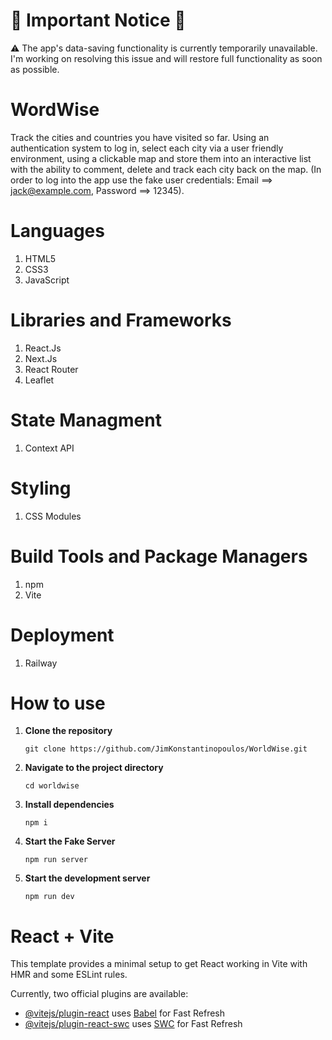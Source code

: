 # 🚨 Important Notice 🚨
⚠️ The app's data-saving functionality is currently temporarily unavailable.
I'm working on resolving this issue and will restore full functionality as soon as possible.

# WordWise
Track the cities and countries you have visited so far. Using an authentication system to log in, select each city via a user friendly environment, using a clickable map and store them into an interactive list with the ability to comment, delete and track each city back on the map. (In order to log into the app use the fake user credentials: Email ==> jack@example.com, Password ==> 12345).

# Languages
<ol>
  <li>HTML5</li>
  <li>CSS3</li>
  <li>JavaScript</li>
</ol>

# Libraries and Frameworks
<ol>
  <li>React.Js</li>
  <li>Next.Js</li>
  <li>React Router</li>
  <li>Leaflet</li>
</ol>

# State Managment
<ol>
  <li>Context API</li>
</ol>

# Styling
<ol>
  <li>CSS Modules</li>
</ol>

# Build Tools and Package Managers
<ol>
  <li>npm</li>
  <li>Vite</li>
</ol>

# Deployment
<ol>
  <li>Railway</li>
</ol>

# How to use
1. **Clone the repository**
    ```
    git clone https://github.com/JimKonstantinopoulos/WorldWise.git
    ```
2. **Navigate to the project directory**
    ```
    cd worldwise
    ```
3. **Install dependencies**
    ```
    npm i
    ```
4. **Start the Fake Server**
    ```
    npm run server
    ```
5. **Start the development server**
    ```
    npm run dev
    ```

# React + Vite

This template provides a minimal setup to get React working in Vite with HMR and some ESLint rules.

Currently, two official plugins are available:

- [@vitejs/plugin-react](https://github.com/vitejs/vite-plugin-react/blob/main/packages/plugin-react/README.md) uses [Babel](https://babeljs.io/) for Fast Refresh
- [@vitejs/plugin-react-swc](https://github.com/vitejs/vite-plugin-react-swc) uses [SWC](https://swc.rs/) for Fast Refresh
